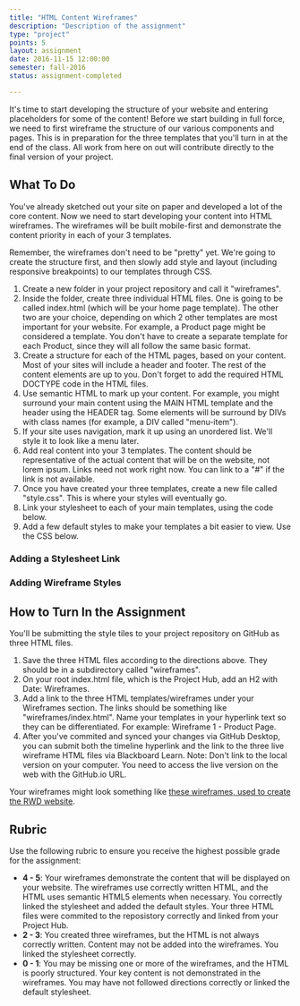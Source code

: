 ```yaml
---
title: "HTML Content Wireframes"
description: "Description of the assignment"
type: "project"
points: 5
layout: assignment
date: 2016-11-15 12:00:00
semester: fall-2016
status: assignment-completed

---
```


It's time to start developing the structure of your website and entering placeholders for some of the content!  Before we start building in full force, we need to first wireframe the structure of our various components and pages.  This is in preparation for the three templates that you'll turn in at the end of the class.  All work from here on out will contribute directly to the final version of your project.

## What To Do

You've already sketched out your site on paper and developed a lot of the core content.  Now we need to start developing your content into HTML wireframes.  The wireframes will be built mobile-first and demonstrate the content priority in each of your 3 templates.

Remember, the wireframes don't need to be "pretty" yet.  We're going to create the structure first, and then slowly add style and layout (including responsive breakpoints) to our templates through CSS.

1.  Create a new folder in your project repository and call it "wireframes".  
2.  Inside the folder, create three individual HTML files.  One is going to be called index.html (which will be your home page template).  The other two are your choice, depending on which 2 other templates are most important for your website.  For example, a Product page might be considered a template.  You don't have to create a separate template for each Product, since they will all follow the same basic format.
3. Create a structure for each of the HTML pages, based on your content.  Most of your sites will include a header and footer.  The rest of the content elements are up to you.  Don't forget to add the required HTML DOCTYPE code in the HTML files.
4. Use semantic HTML to mark up your content.  For example, you might surround your main content using the MAIN HTML template and the header using the HEADER tag.  Some elements will be surround by DIVs with class names (for example, a DIV called "menu-item").
5. If your site uses navigation, mark it up using an unordered list.  We'll style it to look like a menu later.
6. Add real content into your 3 templates.  The content should be representative of the actual content that will be on the website, not lorem ipsum.  Links need not work right now.  You can link to a "#" if the link is not available.
7. Once you have created your three templates, create a new file called "style.css".  This is where your styles will eventually go.
8. Link your stylesheet to each of your main templates, using the code below.
9. Add a few default styles to make your templates a bit easier to view.  Use the CSS below.

### Adding a Stylesheet Link


<script src="https://gist.github.com/challahan/08eddc8da7152f483f99.js"></script>

### Adding Wireframe Styles


<script src="https://gist.github.com/challahan/8d1a513d126feb7e69ce.js"></script>


## How to Turn In the Assignment

You'll be submitting the style tiles to your project repository on GitHub as three HTML files.

1.  Save the three HTML files according to the directions above.  They should be in a subdirectory called "wireframes".
2.  On your root index.html file, which is the Project Hub, add an H2 with Date: Wireframes.
3.  Add a link to the three HTML templates/wireframes under your Wireframes section.  The links should be something like "wireframes/index.html".  Name your templates in your hyperlink text so they can be differentiated.  For example: Wireframe 1 - Product Page.
4.  After you've commited and synced your changes via GitHub Desktop, you can submit both the timeline hyperlink and the link to the three live wireframe HTML files via Blackboard Learn.  Note: Don't link to the local version on your computer.  You need to access the live version on the web with the GitHub.io URL.

Your wireframes might look something like <a href="http://rwdkent.com/wireframes/index.html">these wireframes, used to create the RWD website</a>.

## Rubric

Use the following rubric to ensure you receive the highest possible grade for the assignment:

* **4 - 5**: Your wireframes demonstrate the content that will be displayed on your website.  The wireframes use correctly written HTML, and the HTML uses semantic HTML5 elements when necessary.  You correctly linked the stylesheet and added the default styles.  Your three HTML files were commited to the reposistory correctly and linked from your Project Hub.
* **2 - 3**: You created three wireframes, but the HTML is not always correctly written.  Content may not be added into the wireframes.  You linked the stylesheet correctly.
* **0 - 1**: You may be missing one or more of the wireframes, and the HTML is poorly structured.  Your key content is not demonstrated in the wireframes.  You may have not followed directions correctly or linked the default stylesheet.
